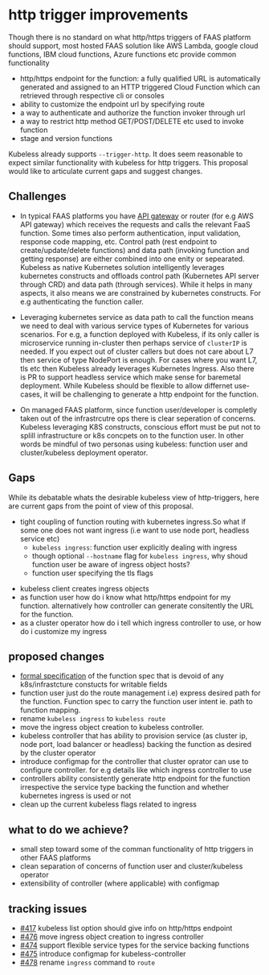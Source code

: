 # http trigger improvements

Though there is no standard on what http/https triggers of FAAS platform should support, most hosted FAAS solution like AWS Lambda, google cloud functions, IBM cloud functions, Azure functions etc provide common functionality

- http/https endpoint for the function: a fully qualified URL is automatically generated and assigned to an HTTP triggered Cloud Function which can retrieved through respective cli or consoles
- ability to customize the endpoint url by specifying route
- a way to authenticate and authorize the function invoker through url
- a way to restrict http method GET/POST/DELETE etc used to invoke function
- stage and version functions

Kubeless already supports `--trigger-http`. It does seem reasonable to expect similar functionality with kubeless for http triggers. This proposal would like to articulate current gaps and suggest changes.

## Challenges

- In typical FAAS platforms you have [API gateway](https://martinfowler.com/articles/serverless.html) or router (for e.g AWS API gateway) which receives the requests and calls the relevant FaaS function. Some times also perform authentication, input validation, response code mapping, etc. Control path (rest endpoint to create/update/delete functions) and data path (invoking function and getting response) are either combined into one enity or sepearated. Kubeless as native Kubernetes solution intelligently leverages kubernetes constructs and offloads control path (Kubernetes API server through CRD) and data path (through services). While it helps in many aspects, it also means we are constrained by kubernetes constructs. For e.g authenticating the function caller.

- Leveraging kubernetes service as data path to call the function means we need to deal with various service types of Kubernetes for various scenarios. For e.g, a function deployed with Kubeless, if its only caller is microservice running in-cluster then perhaps service of `clusterIP` is needed. If you expect out of cluster callers but does not care about L7 then service of type NodePort is enough. For cases where you want L7, tls etc then Kubeless already leverages Kubernetes Ingress. Also there is PR to support headless service which make sense for baremetal deployment. While Kubeless should be flexible to allow differnet use-cases, it will be challenging to generate a http endpoint for the function.

- On managed FAAS platform, since function user/developer is completly taken out of the infrastrcutre ops there is clear seperation of concerns. Kubeless leveraging K8S constructs, conscious effort must be put not to splill infrastructure or k8s concpets on to the function user. In other words be mindful of two personas using kubeless: function user and cluster/kubeless deployment operator.

## Gaps

While its debatable whats the desirable kubeless view of http-triggers, here are current gaps from the point of view of this proposal.

* tight coupling of function routing with kubernetes ingress.So what if some one does not want ingress (i.e want to use node port, headless service etc)
  * `kubeless ingress`: function user explicitly dealing with ingress
  * though optional `--hostname` flag for `kubeless ingress`, why shoud function user be aware of ingress object hosts?
  * function user specifying the tls flags
- kubeless client creates ingress objects
- as function user how do i know what http/https endpoint for my function. alternatively how controller can generate consitently the URL for the function. 
- as a cluster operator how do i tell which ingress controller to use, or how do i customize my ingress

## proposed changes

- [formal specification](https://kubernetes.io/docs/tasks/access-kubernetes-api/extend-api-custom-resource-definitions/#validation) of the function spec that is devoid of any k8s/infrastcture constucts for writable fields
- function user just do the route management i.e) express desired path for the function. Function spec to carry the function user intent ie. path to function mapping.
- rename `kubeless ingress` to `kubeless route`
- move the ingress object creation to kubeless controller.
- kubeless controller that has ability to provision service (as cluster ip, node port, load balancer or headless) backing the function as desired by the cluster operator  
- introduce configmap for the controller that cluster oprator can use to configure controller. for e.g details like which ingress controller to use
- controllers ability consistently generate http endpoint for the function irrespective the service type backing the function and whether kubernetes ingress is used or not
- clean up the current kubeless flags related to ingress

## what to do we achieve?

- small step toward some of the comman functionality of http triggers in other FAAS platforms
- clean separation of concerns of function user and cluster/kubeless operator
- extensibility of controller (where applicable) with configmap

## tracking issues

- [#417](https://github.com/kubeless/kubeless/issues/417) kubeless list option should give info on http/https endpoint
- [#476](https://github.com/kubeless/kubeless/issues/476) move ingress object creation to ingress controller
- [#474](https://github.com/kubeless/kubeless/issues/474) support flexible service types for the service backing functions
- [#475](https://github.com/kubeless/kubeless/issues/475) introduce configmap for kubeless-controller
- [#478](https://github.com/kubeless/kubeless/issues/478) rename `ingress` command to `route` 


      
